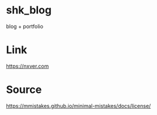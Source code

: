 # shk_blog
blog + portfolio

# Link
https://nxver.com

# Source
https://mmistakes.github.io/minimal-mistakes/docs/license/
